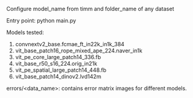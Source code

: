 Configure model_name from timm and folder_name of any dataset


Entry point: python main.py


Models tested:
1. convnextv2_base.fcmae_ft_in22k_in1k_384
2. vit_base_patch16_rope_mixed_ape_224.naver_in1k
3. vit_pe_core_large_patch14_336.fb
4. vit_base_r50_s16_224.orig_in21k
5. vit_pe_spatial_large_patch14_448.fb
6. vit_base_patch14_dinov2.lvd142m




errors/<data_name>: contains error matrix images for different models.

